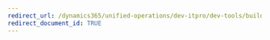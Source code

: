 ```yaml
---
redirect_url: /dynamics365/unified-operations/dev-itpro/dev-tools/build-operations#synchronizing-the-database-at-each-build
redirect_document_id: TRUE 
--- 
```

